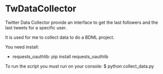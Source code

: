 TwDataCollector
===============

Twitter Data Collector provide an interface to get the last followers and the last tweets for a specific user.

It is used for me to collect data to do a BDML project.

You need install:
* requests_oauthlib: pip install requests_oauthlib

To run the script you must run on your console:
$ python collect_data.py 
